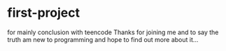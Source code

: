 # first-project
for mainly conclusion with teencode
 Thanks for joining me and to say the truth am new to programming and hope to find out more about it...